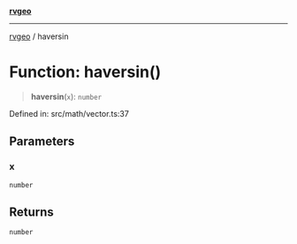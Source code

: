 [**rvgeo**](../README.md)

***

[rvgeo](../globals.md) / haversin

# Function: haversin()

> **haversin**(`x`): `number`

Defined in: src/math/vector.ts:37

## Parameters

### x

`number`

## Returns

`number`
